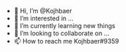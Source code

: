 - 👋 Hi, I’m @Kojhbaer
- 👀 I’m interested in ...
- 🌱 I’m currently learning new things
- 💞️ I’m looking to collaborate on ...
- 📫 How to reach me Kojhbaer#9359

<!---
Kojhbaer/Kojhbaer is a ✨ special ✨ repository because its `README.md` (this file) appears on your GitHub profile.
You can click the Preview link to take a look at your changes.
--->
